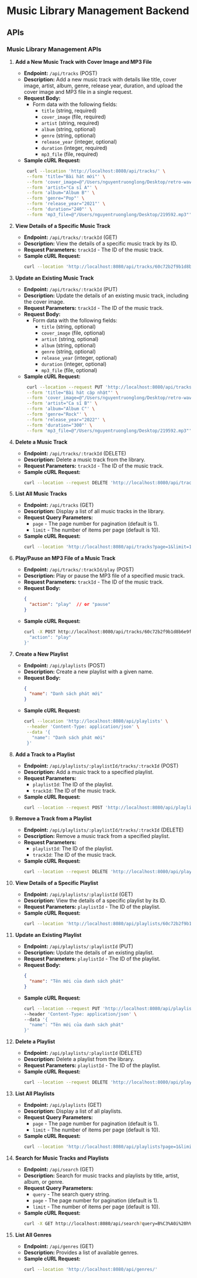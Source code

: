 # Music Library Management Backend

## APIs

### Music Library Management APIs

1. **Add a New Music Track with Cover Image and MP3 File**
   - **Endpoint:** `/api/tracks` (POST)
   - **Description:** Add a new music track with details like title, cover image, artist, album, genre, release year, duration, and upload the cover image and MP3 file in a single request.
   - **Request Body:**
     - Form data with the following fields:
       - `title` (string, required)
       - `cover_image` (file, required)
       - `artist` (string, required)
       - `album` (string, optional)
       - `genre` (string, optional)
       - `release_year` (integer, optional)
       - `duration` (integer, required)
       - `mp3_file` (file, required)
   - **Sample cURL Request:**
     ```bash
      curl --location 'http://localhost:8080/api/tracks/' \
      --form 'title="Bài hát mới"' \
      --form 'cover_image=@"/Users/nguyentruonglong/Desktop/retro-wave-music.jpg"' \
      --form 'artist="Ca sĩ A"' \
      --form 'album="Album B"' \
      --form 'genre="Pop"' \
      --form 'release_year="2021"' \
      --form 'duration="240"' \
      --form 'mp3_file=@"/Users/nguyentruonglong/Desktop/219592.mp3"'
     ```

2. **View Details of a Specific Music Track**
   - **Endpoint:** `/api/tracks/:trackId` (GET)
   - **Description:** View the details of a specific music track by its ID.
   - **Request Parameters:** `trackId` - The ID of the music track.
   - **Sample cURL Request:**
     ```bash
     curl --location 'http://localhost:8080/api/tracks/60c72b2f9b1d8b6e9f3e9f3e'
     ```

3. **Update an Existing Music Track**
   - **Endpoint:** `/api/tracks/:trackId` (PUT)
   - **Description:** Update the details of an existing music track, including the cover image.
   - **Request Parameters:** `trackId` - The ID of the music track.
   - **Request Body:**
     - Form data with the following fields:
       - `title` (string, optional)
       - `cover_image` (file, optional)
       - `artist` (string, optional)
       - `album` (string, optional)
       - `genre` (string, optional)
       - `release_year` (integer, optional)
       - `duration` (integer, optional)
       - `mp3_file` (file, optional)
   - **Sample cURL Request:**
     ```bash
      curl --location --request PUT 'http://localhost:8080/api/tracks/6696847da3b2ae928a1b9c7e' \
      --form 'title="Bài hát cập nhật"' \
      --form 'cover_image=@"/Users/nguyentruonglong/Desktop/retro-wave-music.jpg"' \
      --form 'artist="Ca sĩ B"' \
      --form 'album="Album C"' \
      --form 'genre="Rock"' \
      --form 'release_year="2022"' \
      --form 'duration="300"' \
      --form 'mp3_file=@"/Users/nguyentruonglong/Desktop/219592.mp3"'
     ```

4. **Delete a Music Track**
   - **Endpoint:** `/api/tracks/:trackId` (DELETE)
   - **Description:** Delete a music track from the library.
   - **Request Parameters:** `trackId` - The ID of the music track.
   - **Sample cURL Request:**
     ```bash
     curl --location --request DELETE 'http://localhost:8080/api/tracks/60c72b2f9b1d8b6e9f3e9f3e'
     ```

5. **List All Music Tracks**
   - **Endpoint:** `/api/tracks` (GET)
   - **Description:** Display a list of all music tracks in the library.
   - **Request Query Parameters:** 
     - `page` - The page number for pagination (default is 1).
     - `limit` - The number of items per page (default is 10).
   - **Sample cURL Request:**
     ```bash
     curl --location 'http://localhost:8080/api/tracks?page=1&limit=10'
     ```

6. **Play/Pause an MP3 File of a Music Track**
   - **Endpoint:** `/api/tracks/:trackId/play` (POST)
   - **Description:** Play or pause the MP3 file of a specified music track.
   - **Request Parameters:** `trackId` - The ID of the music track.
   - **Request Body:**
     ```json
     {
       "action": "play"  // or "pause"
     }
     ```
   - **Sample cURL Request:**
     ```bash
     curl -X POST http://localhost:8080/api/tracks/60c72b2f9b1d8b6e9f3e9f3e/play -H "Content-Type: application/json" -d '{
       "action": "play"
     }'
     ```

7. **Create a New Playlist**
   - **Endpoint:** `/api/playlists` (POST)
   - **Description:** Create a new playlist with a given name.
   - **Request Body:**
     ```json
     {
       "name": "Danh sách phát mới"
     }
     ```
   - **Sample cURL Request:**
     ```bash
     curl --location 'http://localhost:8080/api/playlists' \
      --header 'Content-Type: application/json' \
      --data '{
        "name": "Danh sách phát mới"
      }'
     ```

8. **Add a Track to a Playlist**
    - **Endpoint:** `/api/playlists/:playlistId/tracks/:trackId` (POST)
    - **Description:** Add a music track to a specified playlist.
    - **Request Parameters:**
      - `playlistId`: The ID of the playlist.
      - `trackId`: The ID of the music track.
    - **Sample cURL Request:**
      ```bash
      curl --location --request POST 'http://localhost:8080/api/playlists/60c72b2f9b1d8b6e9f3e9f3e/tracks/60c72b2f9b1d8b6e9f3e9f3e'
      ```

9. **Remove a Track from a Playlist**
    - **Endpoint:** `/api/playlists/:playlistId/tracks/:trackId` (DELETE)
    - **Description:** Remove a music track from a specified playlist.
    - **Request Parameters:**
      - `playlistId`: The ID of the playlist.
      - `trackId`: The ID of the music track.
    - **Sample cURL Request:**
      ```bash
      curl --location --request DELETE 'http://localhost:8080/api/playlists/60c72b2f9b1d8b6e9f3e9f3e/tracks/60c72b2f9b1d8b6e9f3e9f3e'
      ```

10. **View Details of a Specific Playlist**
    - **Endpoint:** `/api/playlists/:playlistId` (GET)
    - **Description:** View the details of a specific playlist by its ID.
    - **Request Parameters:** `playlistId` - The ID of the playlist.
    - **Sample cURL Request:**
      ```bash
      curl --location 'http://localhost:8080/api/playlists/60c72b2f9b1d8b6e9f3e9f3e'
      ```

11. **Update an Existing Playlist**
    - **Endpoint:** `/api/playlists/:playlistId` (PUT)
    - **Description:** Update the details of an existing playlist.
    - **Request Parameters:** `playlistId` - The ID of the playlist.
    - **Request Body:**
      ```json
      {
        "name": "Tên mới của danh sách phát"
      }
      ```
    - **Sample cURL Request:**
      ```bash
      curl --location --request PUT 'http://localhost:8080/api/playlists/60c72b2f9b1d8b6e9f3e9f3e' \
      --header 'Content-Type: application/json' \
      --data '{
        "name": "Tên mới của danh sách phát"
      }'
      ```

12. **Delete a Playlist**
    - **Endpoint:** `/api/playlists/:playlistId` (DELETE)
    - **Description:** Delete a playlist from the library.
    - **Request Parameters:** `playlistId` - The ID of the playlist.
    - **Sample cURL Request:**
      ```bash
      curl --location --request DELETE 'http://localhost:8080/api/playlists/60c72b2f9b1d8b6e9f3e9f3e'
      ```

13. **List All Playlists**
    - **Endpoint:** `/api/playlists` (GET)
    - **Description:** Display a list of all playlists.
    - **Request Query Parameters:** 
      - `page` - The page number for pagination (default is 1).
      - `limit` - The number of items per page (default is 10).
    - **Sample cURL Request:**
      ```bash
      curl --location 'http://localhost:8080/api/playlists?page=1&limit=10'
      ```

14. **Search for Music Tracks and Playlists**
    - **Endpoint:** `/api/search` (GET)
    - **Description:** Search for music tracks and playlists by title, artist, album, or genre.
    - **Request Query Parameters:** 
      - `query` - The search query string.
      - `page` - The page number for pagination (default is 1).
      - `limit` - The number of items per page (default is 10).
    - **Sample cURL Request:**
      ```bash
      curl -X GET http://localhost:8080/api/search?query=B%C3%A0i%20h%C3%A1t&page=1&limit=10
      ```

15. **List All Genres**
    - **Endpoint:** `/api/genres` (GET)
    - **Description:** Provides a list of available genres.
    - **Sample cURL Request:**
      ```bash
      curl --location 'http://localhost:8080/api/genres/'
      ```
